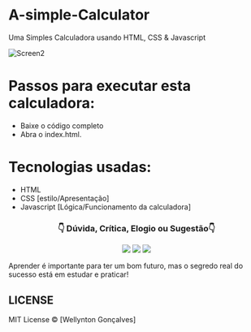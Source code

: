 # A-simple-Calculator
 Uma Simples Calculadora usando HTML, CSS & Javascript

![Screen2](https://github.com/wellyntongoncalves/A-simple-Calculator/assets/101224486/70f62969-65b3-4ed2-9a8f-53a21d395680)
 

 # Passos para executar esta calculadora:

+ Baixe o código completo
+ Abra o index.html.

# Tecnologias usadas:
  
+ HTML
+ CSS [estilo/Apresentação]
+ Javascript [Lógica/Funcionamento da calculadora]


<p align="center">
<h3 align="center">👇 Dúvida, Crítica, Elogio ou Sugestão👇</h3> 
  </p>
  <p align="center">
  <a href=" https://www.instagram.com/wellynton._/"  target="_blank"><img src="[https://img.shields.io/badge/-Instagram-%23E4405F?style=for-the-badge&logo=instagram&logoColor=white](https://img.shields.io/badge/Instagram-E4405F?style=for-the-badge&logo=instagram&logoColor=white)" target="_blank"></a>
  <a href = "mailto:wellyntong09@gmail.com"><img src="https://img.shields.io/badge/-Gmail-%23333?style=for-the-badge&logo=gmail&logoColor=white" target="_blank"></a>
  <a href="https://www.linkedin.com/in/wellyntongoncalves/)" target="_blank"><img src="https://img.shields.io/badge/-LinkedIn-%230077B5?style=for-the-badge&logo=linkedin&logoColor=white" target="_blank"></a> 
</p>
<p align="center">
 
Aprender é importante para ter um bom futuro, mas o segredo real do sucesso está em estudar e praticar!

</p>

<h2>LICENSE</h2>

MIT License © [Wellynton Gonçalves]
